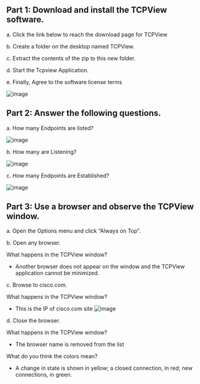 ## Part 1: Download and install the TCPView software.
a. Click the link below to reach the download page for TCPView

b. Create a folder on the desktop named TCPView.

c. Extract the contents of the zip to this new folder.

d. Start the Tcpview Application.

e. Finally, Agree to the software license terms

![image](https://github.com/Akhilkj123/CyberOps/assets/65653010/b48dd226-2b6c-48e0-b1a8-94c7a9cbff4e)

## Part 2: Answer the following questions.
a. How many Endpoints are listed?

![image](https://github.com/Akhilkj123/CyberOps/assets/65653010/21eb93fc-e1e7-4330-a9c6-70ac99105733)

b. How many are Listening? 

![image](https://github.com/Akhilkj123/CyberOps/assets/65653010/2e2ac3c1-7361-4ad4-b323-086cf8bff95f)

c. How many Endpoints are Established?

![image](https://github.com/Akhilkj123/CyberOps/assets/65653010/70322aaa-9900-418e-a004-91538ddcaf87)

## Part 3: Use a browser and observe the TCPView window.
a. Open the Options menu and click “Always on Top”.

b. Open any browser.

What happens in the TCPView window?
- Another browser does not appear on the window and the TCPView application cannot be minimized.

c. Browse to cisco.com.

What happens in the TCPView window?
- This is the IP of cisco.com site
![image](https://github.com/Akhilkj123/CyberOps/assets/65653010/d3ad7143-029e-4df9-9617-c88d62938326)

d. Close the browser.

What happens in the TCPView window?
- The browser name is removed from the list
 
What do you think the colors mean?
- A change in state is shown in yellow; a closed connection, in red; new connections, in green.
